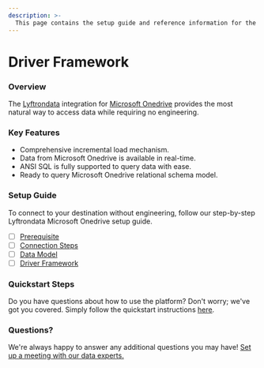```yaml
---
description: >-
  This page contains the setup guide and reference information for the Microsoft Onedrive source connector.
---
```


# Driver Framework

### Overview

The [Lyftrondata](https://www.lyftrondata.com/) integration for [Microsoft Onedrive](None) provides the most natural way to access data while requiring no engineering.

### Key Features

* Comprehensive incremental load mechanism.
* Data from Microsoft Onedrive is available in real-time.&#x20;
* ANSI SQL is fully supported to query data with ease.
* Ready to query Microsoft Onedrive relational schema model.

### Setup Guide

To connect to your destination without engineering, follow our step-by-step Lyftrondata Microsoft Onedrive setup guide.

* [ ] [Prerequisite](../prerequisite.md)
* [ ] [Connection Steps](../connection-steps.md)
* [ ] [Data Model](../data-model/erd.md)
* [ ] [Driver Framework](../driver-framework/)

### Quickstart Steps

Do you have questions about how to use the platform? Don't worry; we've got you covered. Simply follow the quickstart instructions [here](../driver-framework/README.md).

### Questions? <a href="#questions" id="questions"></a>

We're always happy to answer any additional questions you may have! [Set up a meeting with our data experts.](https://www.lyftrondata.com/book-a-meeting/)


